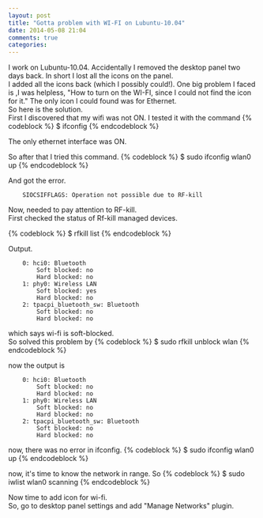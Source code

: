 ```yaml
---
layout: post
title: "Gotta problem with WI-FI on Lubuntu-10.04"
date: 2014-05-08 21:04
comments: true
categories: 
---
```

I work on Lubuntu-10.04. Accidentally I removed the desktop panel two days back. In short I lost all the icons on the panel.<br>
I added all the icons back (which I possibly could!).
One big problem I faced is ,I was helpless, "How to turn on the WI-FI, since I could not find the icon for it."
The only icon I could found was for Ethernet.<br>
So here is the solution.<br>
First I discovered that my wifi was not ON.
I tested it with the command
{% codeblock %}
$ ifconfig
{% endcodeblock %}

The only ethernet interface was ON.<br>

So after that I tried this command.
{% codeblock %}
$ sudo ifconfig wlan0 up
{% endcodeblock %}

And got the error.

		SIOCSIFFLAGS: Operation not possible due to RF-kill


Now, needed to pay attention to RF-kill.<br>
First checked the status of Rf-kill managed devices.

{% codeblock %}
$ rfkill list
{% endcodeblock %}

Output.

		0: hci0: Bluetooth
			Soft blocked: no
			Hard blocked: no
		1: phy0: Wireless LAN
			Soft blocked: yes
			Hard blocked: no
		2: tpacpi_bluetooth_sw: Bluetooth
			Soft blocked: no
			Hard blocked: no



which says wi-fi is soft-blocked.<br>
So solved this problem by
{% codeblock %}
$ sudo rfkill unblock wlan 
{% endcodeblock %}

now the output is

		0: hci0: Bluetooth
			Soft blocked: no
			Hard blocked: no
		1: phy0: Wireless LAN
			Soft blocked: no
			Hard blocked: no
		2: tpacpi_bluetooth_sw: Bluetooth
			Soft blocked: no
			Hard blocked: no



now, there was no error in ifconfig.
{% codeblock %}
$ sudo ifconfig wlan0 up
{% endcodeblock %}

now, it's time to know the network in range. So
{% codeblock %}
$ sudo iwlist wlan0 scanning
{% endcodeblock %}

Now time to add icon for wi-fi.<br>
So, go to desktop panel settings and add "Manage Networks" plugin.  


